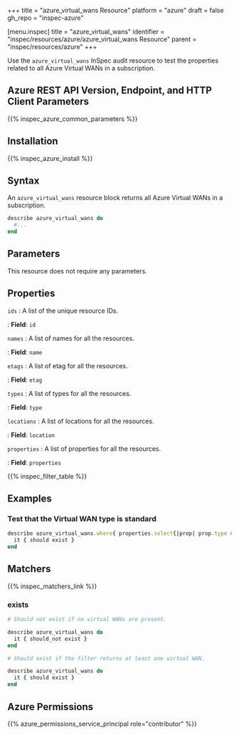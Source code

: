 +++
title = "azure_virtual_wans Resource"
platform = "azure"
draft = false
gh_repo = "inspec-azure"

[menu.inspec]
title = "azure_virtual_wans"
identifier = "inspec/resources/azure/azure_virtual_wans Resource"
parent = "inspec/resources/azure"
+++

Use the `azure_virtual_wans` InSpec audit resource to test the properties related to all Azure Virtual WANs in a subscription.

## Azure REST API Version, Endpoint, and HTTP Client Parameters

{{% inspec_azure_common_parameters %}}

## Installation

{{% inspec_azure_install %}}

## Syntax

An `azure_virtual_wans` resource block returns all Azure Virtual WANs in a subscription.

```ruby
describe azure_virtual_wans do
  #...
end
```

## Parameters

This resource does not require any parameters.

## Properties

`ids`
: A list of the unique resource IDs.

: **Field**: `id`

`names`
: A list of names for all the resources.

: **Field**: `name`

`etags`
: A list of etag for all the resources.

: **Field**: `etag`

`types`
: A list of types for all the resources.

: **Field**: `type`

`locations`
: A list of locations for all the resources.

: **Field**: `location`

`properties`
: A list of properties for all the resources.

: **Field**: `properties`

{{% inspec_filter_table %}}

## Examples

### Test that the Virtual WAN type is standard

```ruby
describe azure_virtual_wans.where{ properties.select{|prop| prop.type == 'Standard' } } do
  it { should exist }
end
```

## Matchers

{{% inspec_matchers_link %}}

### exists

```ruby
# Should not exist if no virtual WANs are present.

describe azure_virtual_wans do
  it { should_not exist }
end

# Should exist if the filter returns at least one virtual WAN.

describe azure_virtual_wans do
  it { should exist }
end
```

## Azure Permissions

{{% azure_permissions_service_principal role="contributor" %}}
